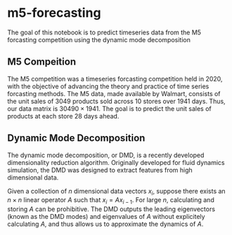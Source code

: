 # m5-forecasting
The goal of this notebook is to predict timeseries data from the M5 forcasting competition using the dynamic mode decomposition

## M5 Compeition
The M5 competition was a timeseries forcasting competition held in 2020, with the objective of advancing the theory and practice of time series forcasting methods. The M5 data, made available by Walmart, consists of the unit sales of $3049$ products sold across $10$ stores over $1941$ days. Thus, our data matrix is $30490 \times 1941$. The goal is to predict the unit sales of products at each store 28 days ahead.

## Dynamic Mode Decomposition
The dynamic mode decomposition, or DMD, is a recently developed dimensionality reduction algorithm. Originally developed for fluid dynamics simulation, the DMD was designed to extract features from high dimensional data.

Given a collection of $n$ dimensional data vectors $x_i$, suppose there exists an $n \times n$ linear operator $A$ such that $x_i = A x_{i-1}$. For large $n$, calculating and storing $A$ can be prohibitive. The DMD outputs the leading eigenvectors (known as the DMD modes) and eigenvalues of $A$ without explicitely calculating $A$, and thus allows us to approximate the dynamics of $A$.
